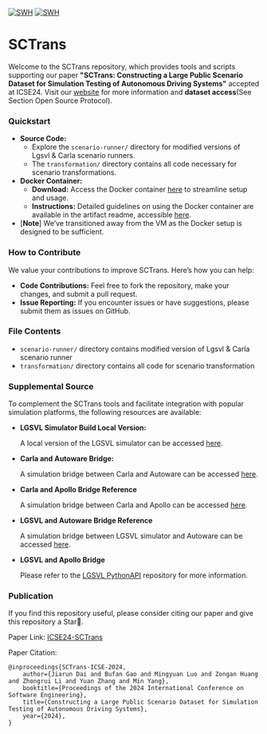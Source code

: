 [![SWH](https://archive.softwareheritage.org/badge/origin/https://github.com/seclab-fudan/SCTrans/)](https://archive.softwareheritage.org/browse/origin/?origin_url=https://github.com/seclab-fudan/SCTrans)
[![SWH](https://archive.softwareheritage.org/badge/swh:1:dir:8d41cfb4593d6d9ed32598c7f4b005d9a2023776/)](https://archive.softwareheritage.org/swh:1:dir:8d41cfb4593d6d9ed32598c7f4b005d9a2023776;origin=https://github.com/seclab-fudan/SCTrans;visit=swh:1:snp:fa8dc0740415fb547c5cb2fa33d79d999b6306ea;anchor=swh:1:rev:1bea2942f11ec72872d736f1de630d6d347b3233)

# SCTrans
Welcome to the SCTrans repository, which provides tools and scripts supporting our paper **"SCTrans: Constructing a Large Public Scenario Dataset for Simulation Testing of Autonomous Driving Systems"** accepted at ICSE24. Visit our [website](https://seclab-fudan.github.io/SCTrans/) for more information and **dataset access**(See Section Open Source Protocol).

### Quickstart
- **Source Code:**
  - Explore the `scenario-runner/` directory for modified versions of Lgsvl & Carla scenario runners.
  - The `transformation/` directory contains all code necessary for scenario transformations.
- **Docker Container:**
  - **Download:** Access the Docker container [here](https://drive.google.com/file/d/1rTjg3jJOaUT80DUndZg4V9GczFa8dW9L/view?usp=share_link) to streamline setup and usage.
  - **Instructions:** Detailed guidelines on using the Docker container are available in the artifact readme, accessible [here](https://github.com/seclab-fudan/SCTrans/blob/main/ICSE_Artifact_Readme.pdf).
- [**Note**] We’ve transitioned away from the VM as the Docker setup is designed to be sufficient.

### How to Contribute
We value your contributions to improve SCTrans. Here’s how you can help:
- **Code Contributions:** Feel free to fork the repository, make your changes, and submit a pull request.
- **Issue Reporting:** If you encounter issues or have suggestions, please submit them as issues on GitHub.


### File Contents
- `scenario-runner/` directory contains modified version of Lgsvl & Carla scenario runner
- `transformation/` directory contains all code for scenario transformation

### Supplemental Source

To complement the SCTrans tools and facilitate integration with popular simulation platforms, the following resources are available:

- **LGSVL Simulator Build Local Version:** 

  A local version of the LGSVL simulator can be accessed [here](https://github.com/emocat/simulator/tree/release-2021.2).

- **Carla and Autoware Bridge:**
  
  A simulation bridge between Carla and Autoware can be accessed [here](https://github.com/tumftm/carla-autoware-bridge).

- **Carla and Apollo Bridge Reference**
  
  A simulation bridge between Carla and Apollo can be accessed [here](https://github.com/guardstrikelab/carla_apollo_bridge).

- **LGSVL and Autoware Bridge Reference**

  A simulation bridge between LGSVL simulator and Autoware can be accessed [here](https://github.com/blabla-my/autoware-LGSVL-bridge).

- **LGSVL and Apollo Bridge**

  Please refer to the [LGSVL PythonAPI](https://github.com/lgsvl/PythonAPI) repository for more information.

### Publication
If you find this repository useful, please consider citing our paper and give this repository a Star🌟.

Paper Link: [ICSE24-SCTrans](https://dl.acm.org/doi/10.1145/3597503.3623350)

Paper Citation:
```
@inproceedings{SCTrans-ICSE-2024,
    author={Jiarun Dai and Bufan Gao and Mingyuan Luo and Zongan Huang and Zhongrui Li and Yuan Zhang and Min Yang},
    booktitle={Proceedings of the 2024 International Conference on Software Engineering},
    title={Constructing a Large Public Scenario Dataset for Simulation Testing of Autonomous Driving Systems},
    year={2024},
}
```




